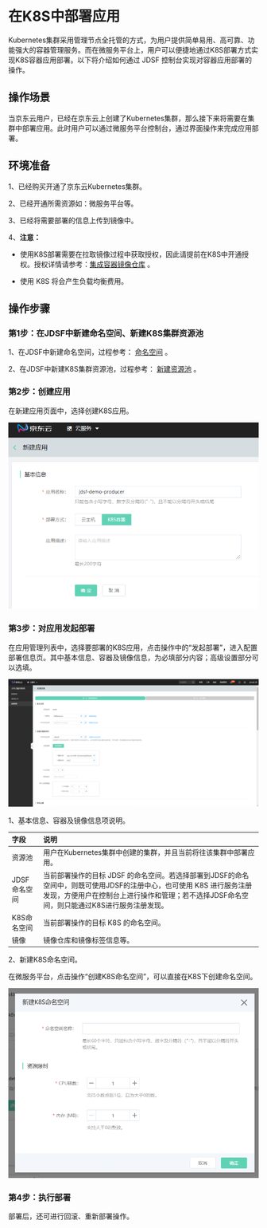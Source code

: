 #  在K8S中部署应用

Kubernetes集群采用管理节点全托管的方式，为用户提供简单易用、高可靠、功能强大的容器管理服务。而在微服务平台上，用户可以便捷地通过K8S部署方式实现K8S容器应用部署。以下将介绍如何通过 JDSF 控制台实现对容器应用部署的操作。


## 操作场景

当京东云用户，已经在京东云上创建了Kubernetes集群，那么接下来将需要在集群中部署应用。此时用户可以通过微服务平台控制台，通过界面操作来完成应用部署。

## 环境准备

1、已经购买开通了京东云Kubernetes集群。

2、已经开通所需资源如：微服务平台等。

3、已经将需要部署的信息上传到镜像中。

4、**注意：** 

-  使用K8S部署需要在拉取镜像过程中获取授权，因此请提前在K8S中开通授权。授权详情请参考：[集成容器镜像仓库](../../../../Elastic-Compute/JCS-for-Kubernetes/Best-Practices/Deploy-Container-Registry.md) 。

-  使用 K8S 将会产生负载均衡费用。



## 操作步骤

### 第1步：在JDSF中新建命名空间、新建K8S集群资源池

1、在JDSF中新建命名空间，过程参考： [命名空间](../Namespace.md) 。

2、在JDSF中新建K8S集群资源池，过程参考： [新建资源池](../Resource-Manage/Resource-List.md) 。

### 第2步：创建应用

在新建应用页面中，选择创建K8S应用。 

![](../../../../../image/Internet-Middleware/JD-Distributed-Service-Framework/yybs-cjyy-k8s.png)

### 第3步：对应用发起部署

在应用管理列表中，选择要部署的K8S应用，点击操作中的“发起部署”，进入配置部署信息页。其中基本信息、容器及镜像信息，为必填部分内容；高级设置部分可以选填。

![](../../../../../image/Internet-Middleware/JD-Distributed-Service-Framework/k8s-pzbs-jbxx.png)


1、基本信息、容器及镜像信息项说明。

| 字段 | 说明 |
| :- | :- |
|  资源池 |  用户在Kubernetes集群中创建的集群，并且当前将往该集群中部署应用。 |
|  JDSF命名空间 |  当前部署操作的目标 JDSF 的命名空间。若选择部署到JDSF的命名空间中，则既可使用JDSF的注册中心，也可使用 K8S 进行服务注册发现，方便用户在控制台上进行操作和管理；若不选择JDSF命名空间，则只能通过K8S进行服务注册发现。   |
|  K8S命名空间 |  当前部署操作的目标 K8S 的命名空间。 |
|  镜像 |  镜像仓库和镜像标签信息等。 |

2、新建K8S命名空间。

在微服务平台，点击操作“创建K8S命名空间”，可以直接在K8S下创建命名空间。

![](../../../../../image/Internet-Middleware/JD-Distributed-Service-Framework/k8s-create-np.png)


### 第4步：执行部署

部署后，还可进行回滚、重新部署操作。








